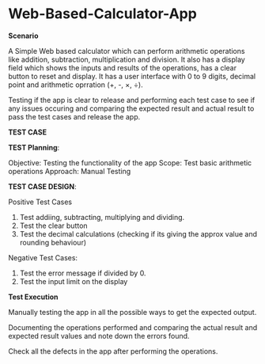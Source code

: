 # Web-Based-Calculator-App

**Scenario**

A Simple Web based calculator which can perform arithmetic operations like addition, subtraction, multiplication and division. It also has a display field which shows the inputs and  results of the operations, has a clear button to reset and display. It has a user interface with 0 to 9 digits, decimal point and arithmetic oprration (+, -, ×, ÷). 

Testing if the app is clear to release and performing each test case to see if any issues occuring and comparing the expected result and actual result to pass the test cases and release the app.


****TEST CASE****

**TEST Planning**:

Objective: Testing the functionality of the app
Scope: Test basic arithmetic operations
Approach: Manual Testing

**TEST CASE DESIGN**:

Positive Test Cases
1. Test addiing, subtracting, multiplying and dividing.
2. Test the clear button
3. Test the decimal calculations (checking if its giving the approx value and rounding behaviour)

Negative Test Cases:
1. Test the error message if divided by 0.
2. Test the input limit on the display

**Test Execution**

Manually testing the app in all the possible ways to get the expected output.

Documenting the operations performed and comparing the actual result and expected result values and note down the errors found.

Check all the defects in the app after performing the operations. 


